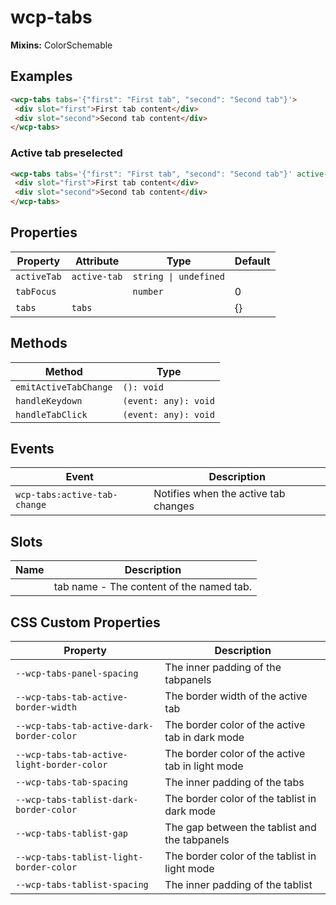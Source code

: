 # wcp-tabs

**Mixins:** ColorSchemable

## Examples

```html
<wcp-tabs tabs='{"first": "First tab", "second": "Second tab"}'>
 <div slot="first">First tab content</div>
 <div slot="second">Second tab content</div>
</wcp-tabs>
```

### Active tab preselected

```html
<wcp-tabs tabs='{"first": "First tab", "second": "Second tab"}' active-tab="second">
 <div slot="first">First tab content</div>
 <div slot="second">Second tab content</div>
</wcp-tabs>
```

## Properties

| Property    | Attribute    | Type                  | Default |
|-------------|--------------|-----------------------|---------|
| `activeTab` | `active-tab` | `string \| undefined` |         |
| `tabFocus`  |              | `number`              | 0       |
| `tabs`      | `tabs`       |                       | {}      |

## Methods

| Method                | Type                 |
|-----------------------|----------------------|
| `emitActiveTabChange` | `(): void`           |
| `handleKeydown`       | `(event: any): void` |
| `handleTabClick`      | `(event: any): void` |

## Events

| Event                        | Description                          |
|------------------------------|--------------------------------------|
| `wcp-tabs:active-tab-change` | Notifies when the active tab changes |

## Slots

| Name | Description                              |
|------|------------------------------------------|
|      | tab name - The content of the named tab. |

## CSS Custom Properties

| Property                                   | Description                                      |
|--------------------------------------------|--------------------------------------------------|
| `--wcp-tabs-panel-spacing`                 | The inner padding of the tabpanels               |
| `--wcp-tabs-tab-active-border-width`       | The border width of the active tab               |
| `--wcp-tabs-tab-active-dark-border-color`  | The border color of the active tab in dark mode  |
| `--wcp-tabs-tab-active-light-border-color` | The border color of the active tab in light mode |
| `--wcp-tabs-tab-spacing`                   | The inner padding of the tabs                    |
| `--wcp-tabs-tablist-dark-border-color`     | The border color of the tablist in dark mode     |
| `--wcp-tabs-tablist-gap`                   | The gap between the tablist and the tabpanels    |
| `--wcp-tabs-tablist-light-border-color`    | The border color of the tablist in light mode    |
| `--wcp-tabs-tablist-spacing`               | The inner padding of the tablist                 |
